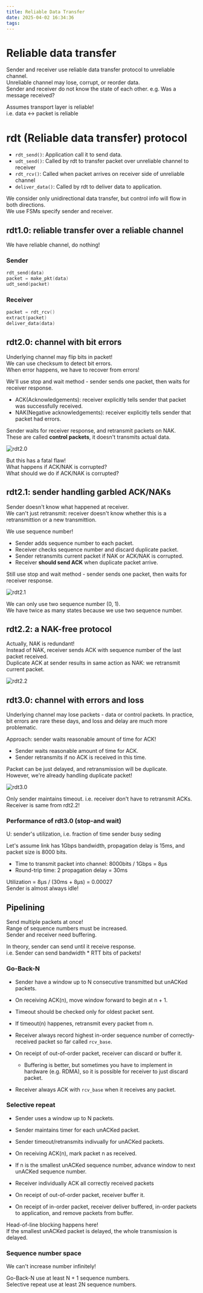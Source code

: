 ```yaml
---
title: Reliable Data Transfer
date: 2025-04-02 16:34:36
tags:
---
```


# Reliable data transfer

Sender and receiver use reliable data transfer protocol to unreliable channel.  
Unreliable channel may lose, corrupt, or reorder data.  
Sender and receiver do not know the state of each other. e.g. Was a message received?

Assumes transport layer is reliable!  
i.e. data <-> packet is reliable

# rdt (Reliable data transfer) protocol

- `rdt_send()`: Application call it to send data.
- `udt_send()`: Called by rdt to transfer packet over unreliable channel to receiver
- `rdt_rcv()`: Called when packet arrives on receiver side of unreliable channel
- `deliver_data()`: Called by rdt to deliver data to application.

We consider only unidirectional data transfer, but control info will flow in both directions.  
We use FSMs specify sender and receiver.

## rdt1.0: reliable transfer over a reliable channel

We have reliable channel, do nothing!

### Sender

```c
rdt_send(data)
packet = make_pkt(data)
udt_send(packet)
```

### Receiver

```c
packet = rdt_rcv()
extract(packet)
deliver_data(data)
```

## rdt2.0: channel with bit errors

Underlying channel may flip bits in packet!  
We can use checksum to detect bit errors.  
When error happens, we have to recover from errors!

We'll use stop and wait method - sender sends one packet, then waits for receiver response.

- ACK(Acknowledgements): receiver explicitly tells sender that packet was successfully received.  
- NAK(Negative acknowledgements): receiver explicitly tells sender that packet had errors.

Sender waits for receiver response, and retransmit packets on NAK.  
These are called **control packets**, it doesn't transmits actual data.

![rdt2.0](rdt2.0.png)

But this has a fatal flaw!  
What happens if ACK/NAK is corrupted?  
What should we do if ACK/NAK is corrupted?

## rdt2.1: sender handling garbled ACK/NAKs

Sender doesn't know what happened at receiver.  
We can't just retransmit: receiver doesn't know whether this is a retransmittion or a new transmittion.

We use sequence number!

- Sender adds sequence number to each packet.  
- Receiver checks sequence number and discard duplicate packet.  
- Sender retransmits current packet if NAK or ACK/NAK is corrupted.  
- Receiver **should send ACK** when duplicate packet arrive.

Still use stop and wait method - sender sends one packet, then waits for receiver response.

![rdt2.1](rdt2.1.png)

We can only use two sequence number (0, 1).  
We have twice as many states because we use two sequence number.

## rdt2.2: a NAK-free protocol

Actually, NAK is redundant!  
Instead of NAK, receiver sends ACK with sequence number of the last packet received.  
Duplicate ACK at sender results in same action as NAK: we retransmit current packet.

![rdt2.2](rdt2.2.png)

## rdt3.0: channel with errors and loss

Underlying channel may lose packets - data or control packets.
In practice, bit errors are rare these days, and loss and delay are much more problematic.

Approach: sender waits reasonable amount of time for ACK!

- Sender waits reasonable amount of time for ACK.
- Sender retransmits if no ACK is received in this time.

Packet can be just delayed, and retransmission will be duplicate.  
However, we're already handling duplicate packet!

![rdt3.0](rdt3.0.png)

Only sender maintains timeout. i.e. receiver don't have to retransmit ACKs.  
Receiver is same from rdt2.2!

### Performance of rdt3.0 (stop-and wait)

U: sender's utilization, i.e. fraction of time sender busy seding

Let's assume link has 1Gbps bandwidth, propagation delay is 15ms, and packet size is 8000 bits.

- Time to transmit packet into channel: 8000bits / 1Gbps = 8μs
- Round-trip time: 2 propagation delay = 30ms

Utilization = 8μs / (30ms + 8μs) = 0.00027  
Sender is almost always idle!

## Pipelining

Send multiple packets at once!  
Range of sequence numbers must be increased.  
Sender and receiver need buffering.

In theory, sender can send until it receive response.  
i.e. Sender can send bandwidth * RTT bits of packets!

### Go-Back-N

- Sender have a window up to N consecutive transmitted but unACKed packets.  
- On receiving ACK(n), move window forward to begin at n + 1.  
- Timeout should be checked only for oldest packet sent.  
- If timeout(n) happenes, retransmit every packet from n.

- Receiver always record highest in-order sequence number of correctly-received packet so far called `rcv_base`.
- On receipt of out-of-order packet, receiver can discard or buffer it.
  - Buffering is better, but sometimes you have to implement in hardware (e.g. RDMA), so it is possible for receiver to just discard packet.
- Receiver always ACK with `rcv_base` when it receives any packet.

### Selective repeat

- Sender uses a window up to N packets.
- Sender maintains timer for each unACKed packet.
- Sender timeout/retransmits indivually for unACKed packets.
- On receiving ACK(n), mark packet n as received.
- If n is the smallest unACKed sequence number, advance window to next unACKed sequence number.

- Receiver individually ACK all correctly received packets
- On receipt of out-of-order packet, receiver buffer it.
- On receipt of in-order packet, receiver deliver buffered, in-order packets to application, and remove packets from buffer.

Head-of-line blocking happens here!  
If the smallest unACKed packet is delayed, the whole transmission is delayed.

### Sequence number space

We can't increase number infinitely!

Go-Back-N use at least N + 1 sequence numbers.  
Selective repeat use at least 2N sequence numbers.
